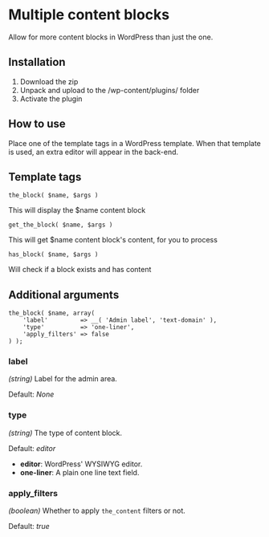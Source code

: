 Multiple content blocks
=========

Allow for more content blocks in WordPress than just the one. 


Installation
--------------
1. Download the zip
2. Unpack and upload to the /wp-content/plugins/ folder
3. Activate the plugin


How to use
--------------
Place one of the template tags in a WordPress template. When that template is used, an extra editor will appear in the back-end.


Template tags
--------------
	the_block( $name, $args )
This will display the $name content block

	get_the_block( $name, $args )
This will get $name content block's content, for you to process

	has_block( $name, $args )
Will check if a block exists and has content

Additional arguments
--------------
	the_block( $name, array(
		'label'         => __( 'Admin label', 'text-domain' ),
		'type'          => 'one-liner',
		'apply_filters' => false
	) );

### label
*(string)* Label for the admin area.

Default: *None*

### type
*(string)* The type of content block.

Default: *editor*

- **editor**: WordPress' WYSIWYG editor.
- **one-liner**: A plain one line text field.

### apply_filters
*(boolean)* Whether to apply `the_content` filters or not.

Default: *true*
